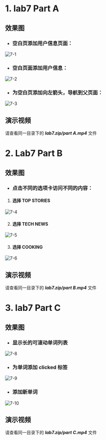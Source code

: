 # 1. lab7 Part A
>
## 效果图
- ### 空白页添加用户信息页面：
![7-1](https://github.com/IVY-1999/android_1813066/blob/main/image/lab7/7-1.png)
>
- ### 空白页面添加用户信息：
![7-2](https://github.com/IVY-1999/android_1813066/blob/main/image/lab7/7-2.png)
>
- ### 为空白页添加向左箭头，导航到父页面：
![7-3](https://github.com/IVY-1999/android_1813066/blob/main/image/lab7/7-3.png)
>
## 演示视频
请查看同一目录下的 ***lab7.zip/part A.mp4*** 文件
>
>
# 2. Lab7 Part B
>
## 效果图
>
- ### 点击不同的选项卡访问不同的内容：
1. #### 选择 TOP STORIES
![7-4](https://github.com/IVY-1999/android_1813066/blob/main/image/lab7/7-4.png)
>
2. #### 选择 TECH NEWS
![7-5](https://github.com/IVY-1999/android_1813066/blob/main/image/lab7/7-5.png)
>
3. #### 选择 COOKING
![7-6](https://github.com/IVY-1999/android_1813066/blob/main/image/lab7/7-6.png)
>
>
## 演示视频
请查看同一目录下的 ***lab7.zip/part B.mp4*** 文件
>
>
# 3. lab7 Part C
>
## 效果图
>
- ### 显示长的可滚动单词列表
![7-8](https://github.com/IVY-1999/android_1813066/blob/main/image/lab7/7-8.png)
>
- ### 为单词添加 clicked 标签
![7-9](https://github.com/IVY-1999/android_1813066/blob/main/image/lab7/7-9.png)
>
- ### 添加新单词
![7-10](https://github.com/IVY-1999/android_1813066/blob/main/image/lab7/7-10.png)
>
## 演示视频
请查看同一目录下的 ***lab7.zip/part C.mp4*** 文件

